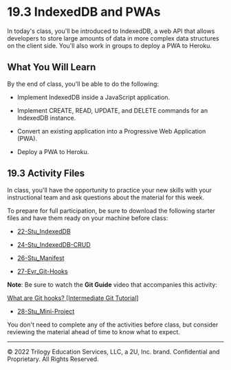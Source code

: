 # 19.3 IndexedDB and PWAs
In today's class, you'll be introduced to IndexedDB, a web API that allows developers to store large amounts of data in more complex data structures on the client side. You'll also work in groups to deploy a PWA to Heroku.

## What You Will Learn
By the end of class, you'll be able to do the following:

* Implement IndexedDB inside a JavaScript application.

* Implement CREATE, READ, UPDATE, and DELETE commands for an IndexedDB instance.

* Convert an existing application into a Progressive Web Application (PWA).

* Deploy a PWA to Heroku.

## 19.3 Activity Files
In class, you'll have the opportunity to practice your new skills with your instructional team and ask questions about the material for this week.

To prepare for full participation, be sure to download the following starter files and have them ready on your machine before class:

* [22-Stu_IndexedDB](https://static.fullstack-bootcamp.com/lesson-files/19-PWA/22-Stu_IndexedDB.zip)

* [24-Stu_IndexedDB-CRUD](https://static.fullstack-bootcamp.com/lesson-files/19-PWA/24-Stu_IndexedDB-CRUD.zip)

* [26-Stu_Manifest](https://static.fullstack-bootcamp.com/lesson-files/19-PWA/26-Stu_Manifest.zip)

* [27-Evr_Git-Hooks](https://static.fullstack-bootcamp.com/lesson-files/19-PWA/27-Evr_Git-Hooks.zip)

**Note**: Be sure to watch the **Git Guide** video that accompanies this activity:

[What are Git hooks? [Intermediate Git Tutorial]](https://www.youtube.com/watch?v=ZZgyILr-TjA)

* [28-Stu_Mini-Project](https://static.fullstack-bootcamp.com/lesson-files/19-PWA/28-Stu_Mini-Project.zip)

You don't need to complete any of the activities before class, but consider reviewing the material ahead of time to know what to expect.

---
© 2022 Trilogy Education Services, LLC, a 2U, Inc. brand. Confidential and Proprietary. All Rights Reserved.